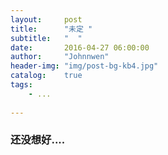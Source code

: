 ```yaml
---
layout:     post
title:      "未定 "
subtitle:   "  "
date:       2016-04-27 06:00:00
author:     "Johnnwen"
header-img: "img/post-bg-kb4.jpg"
catalog:    true
tags:
    - ...
    
---
```



### 还没想好....
